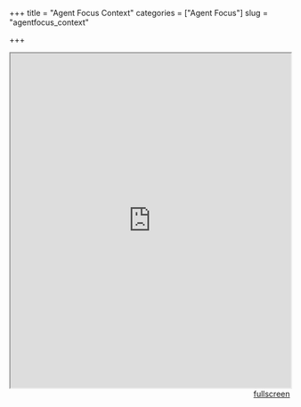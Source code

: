 +++
title = "Agent Focus Context"
categories = ["Agent Focus"]
slug = "agentfocus_context"

+++
<head>
<style type="text/css">
	.padding {
		padding: 30px;
	}
</style>
</head>

<body>
<div>
<iframe src="https://sasha-kozhukhar.github.io/guatemala_atlas/maps/af-context.html" width = "100%" height = "600px"></iframe>
<div align="right"><a href="https://sasha-kozhukhar.github.io/guatemala_atlas/maps/af-context.html" target="_blank" class="button">fullscreen</a></div>
</div>
</body>
